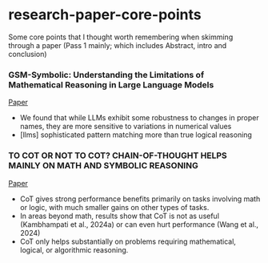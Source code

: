 # research-paper-core-points
Some core points that I thought worth remembering when skimming through a paper (Pass 1 mainly; which includes Abstract, intro and conclusion) 

### GSM-Symbolic: Understanding the Limitations of Mathematical Reasoning in Large Language Models 
[Paper](https://arxiv.org/pdf/2410.05229)
  - We found that while LLMs exhibit some robustness to changes in proper names, they are more sensitive to variations in numerical values
  - [llms] sophisticated pattern matching more than true logical reasoning

### TO COT OR NOT TO COT? CHAIN-OF-THOUGHT HELPS MAINLY ON MATH AND SYMBOLIC REASONING
[Paper](https://arxiv.org/pdf/2409.12183)
  - CoT gives strong performance benefits primarily on tasks involving math or logic, with much smaller gains on other types of tasks.
  - In areas beyond math, results show that CoT is not as useful (Kambhampati et al., 2024a) or can even hurt performance (Wang et al., 2024)
  - CoT only helps substantially on problems requiring mathematical, logical, or algorithmic reasoning. 
